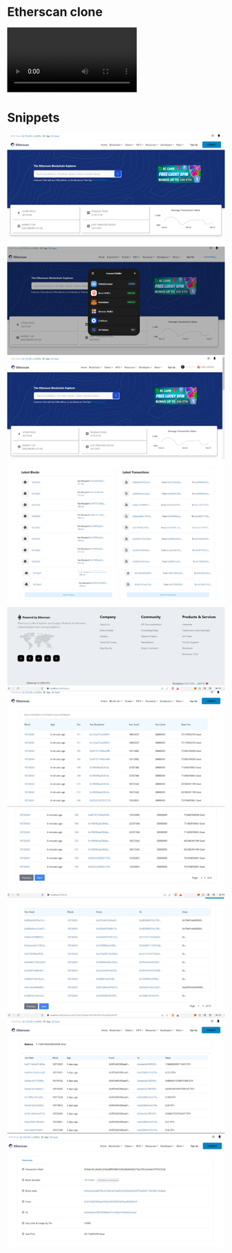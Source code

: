 # Etherscan clone

<video>
<source src="./img//fullVideo.mp4" alt="video.mp" />
</video>

# Snippets

<img src="./img/etherscan1.png" />
<img src="./img//etherscan9.png" />
<img src="./img//etherscan10.png" />

<img src="./img//etherscan2.png" />

<img src="./img//etherscan3.png" />

<img src="./img//etherscan4.png" />

<img src="./img/etherscan5.png" />

<img src="./img//etherscan6.png" />
<img src="./img//etherscan7.png" />

<img src="./img/etherscan8.png" />
